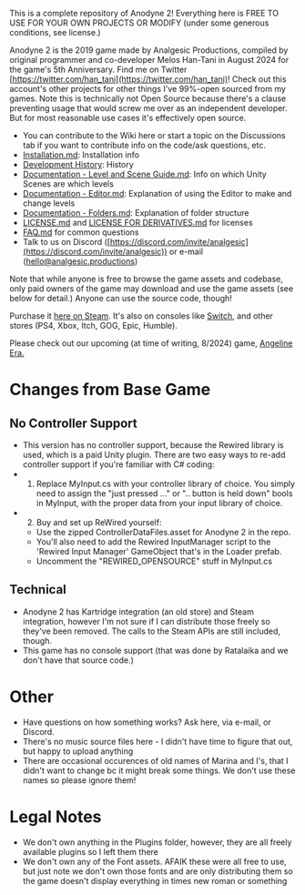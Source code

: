 This is a complete repository of Anodyne 2! Everything here is FREE TO USE FOR YOUR OWN PROJECTS OR MODIFY (under some generous conditions, see license.)

Anodyne 2 is the 2019 game made by Analgesic Productions, compiled by original programmer and co-developer Melos Han-Tani in August 2024 for the game's 5th Anniversary. Find me on Twitter [https://twitter.com/han_tani](https://twitter.com/han_tani)! Check out this account's other projects for other things I've 99%-open sourced from my games. Note this is technically not Open Source because there's a clause preventing usage that would screw me over as an independent developer. But for most reasonable use cases it's effectively open source.


- You can contribute to the Wiki here or start a topic on the Discussions tab if you want to contribute info on the code/ask questions, etc.
- [Installation.md](Installation.md): Installation info
- [Development History](DEVELOPMENT%20HISTORY.md): History
- [Documentation - Level and Scene Guide.md](Documentation%20-%20Level%20and%20Scene%20Guide.md): Info on which Unity Scenes are which levels
- [Documentation - Editor.md](Documentation%20-%20Editor.md): Explanation of using the Editor to make and change levels
- [Documentation - Folders.md](Documentation%20-%20Folders.md): Explanation of folder structure
- [LICENSE.md](LICENSE.md) and [LICENSE FOR DERIVATIVES.md](LICENSE%20FOR%20DERIVATIVES.md) for licenses
- [FAQ.md](FAQ.md) for common questions
- Talk to us on Discord ([https://discord.com/invite/analgesic](https://discord.com/invite/analgesic)) or e-mail ([hello@analgesic.productions](mailto:hello@analgesic.productions))

Note that while anyone is free to browse the game assets and codebase, only paid owners of the game may download and use the game assets (see below for detail.) Anyone can use the source code, though!

Purchase it [here on Steam](https://store.steampowered.com/app/877810/Anodyne_2_Return_to_Dust/). It's also on consoles like [Switch](https://www.nintendo.com/us/store/products/anodyne-2-return-to-dust-switch/), and other stores (PS4, Xbox, Itch, GOG, Epic, Humble).

Please check out our upcoming (at time of writing, 8/2024) game, [Angeline Era.](https://store.steampowered.com/app/2393920/Angeline_Era/)

# Changes from Base Game
## No Controller Support
* This version has no controller support, because the Rewired library is used, which is a paid Unity plugin. There are two easy ways to re-add controller support if you're familiar with C# coding:
* 1. Replace MyInput.cs with your controller library of choice. You simply need to assign the "just pressed ..." or ".. button is held down" bools in MyInput, with the proper data from your input library of choice.
* 2. Buy and set up ReWired yourself:
	* Use the zipped ControllerDataFiles.asset for Anodyne 2 in the repo.
	*  You'll also need to add the Rewired InputManager script to the 'Rewired Input Manager' GameObject that's in the Loader prefab.
	* Uncomment the "REWIRED_OPENSOURCE" stuff in MyInput.cs

## Technical
* Anodyne 2 has Kartridge integration (an old store) and Steam integration, however I'm not sure if I can distribute those freely so they've been removed. The calls to the Steam APIs are still included, though.
* This game has no console support (that was done by Ratalaika and we don't have that source code.)

# Other
* Have questions on how something works? Ask here, via e-mail, or Discord.
* There's no music source files here - I didn't have time to figure that out, but happy to upload anything
* There are occasional occurences of old names of Marina and I's, that I didn't want to change bc it might break some things. We don't use these names so please ignore them!

# Legal Notes 
* We don't own anything in the Plugins folder, however, they are all freely available plugins so I left them there
* We don't own any of the Font assets. AFAIK these were all free to use, but just note we don't own those fonts and are only distributing them so the game doesn't display everything in times new roman or something
